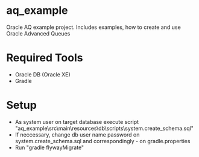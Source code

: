 # aq_example

Oracle AQ example project. Includes examples, how to create and use Oracle Advanced Queues

# Required Tools

- Oracle DB (Oracle XE)
- Gradle

# Setup

- As system user on target database execute script "aq_example\src\main\resources\db\scripts\system.create_schema.sql"
- If neccessary, change db user name password on system.create_schema.sql and correspondingly - on gradle.properties
- Run "gradle flywayMigrate"
